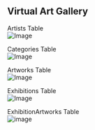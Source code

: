 ## Virtual Art Gallery
Artists Table <br />
![Image](https://github.com/user-attachments/assets/8a7e6d3d-316b-40f6-88f5-581a0195ffcc) <br />

Categories Table <br />
![Image](https://github.com/user-attachments/assets/aed10ac3-1110-43bf-90e9-1cab29377ec2) <br />

Artworks Table <br />
![Image](https://github.com/user-attachments/assets/48bfa60e-e419-41f1-9ab0-cb427013c93e) <br />

Exhibitions Table <br />
![Image](https://github.com/user-attachments/assets/e12403d2-9002-42d0-a053-e109d607cec1) <br />

ExhibitionArtworks Table <br />
![image](https://github.com/user-attachments/assets/afa423e5-2904-4ff6-9899-b4da018599af)

